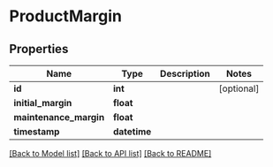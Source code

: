 # ProductMargin

## Properties
Name | Type | Description | Notes
------------ | ------------- | ------------- | -------------
**id** | **int** |  | [optional] 
**initial_margin** | **float** |  | 
**maintenance_margin** | **float** |  | 
**timestamp** | **datetime** |  | 

[[Back to Model list]](../README.md#documentation-for-models) [[Back to API list]](../README.md#documentation-for-api-endpoints) [[Back to README]](../README.md)

